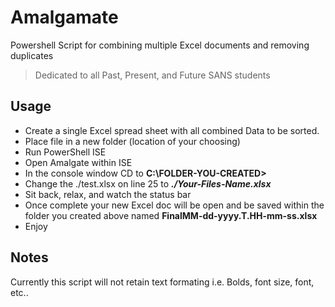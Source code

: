 # Amalgamate
Powershell Script for combining multiple Excel documents and removing duplicates
>Dedicated to all Past, Present, and Future SANS students


## Usage
- Create a single Excel spread sheet with all combined Data to be sorted.
- Place file in a new folder (location of your choosing)
- Run PowerShell ISE
- Open Amalgate within ISE
- In the console window CD to **C:\FOLDER-YOU-CREATED>**
- Change the ./test.xlsx on line 25 to **_./Your-Files-Name.xlsx_**
- Sit back, relax, and watch the status bar
- Once complete your new Excel doc will be open and be saved within the folder you created above named **FinalMM-dd-yyyy.T.HH-mm-ss.xlsx**
- Enjoy


## Notes
Currently this script will not retain text formating i.e. Bolds, font size, font, etc.. 
